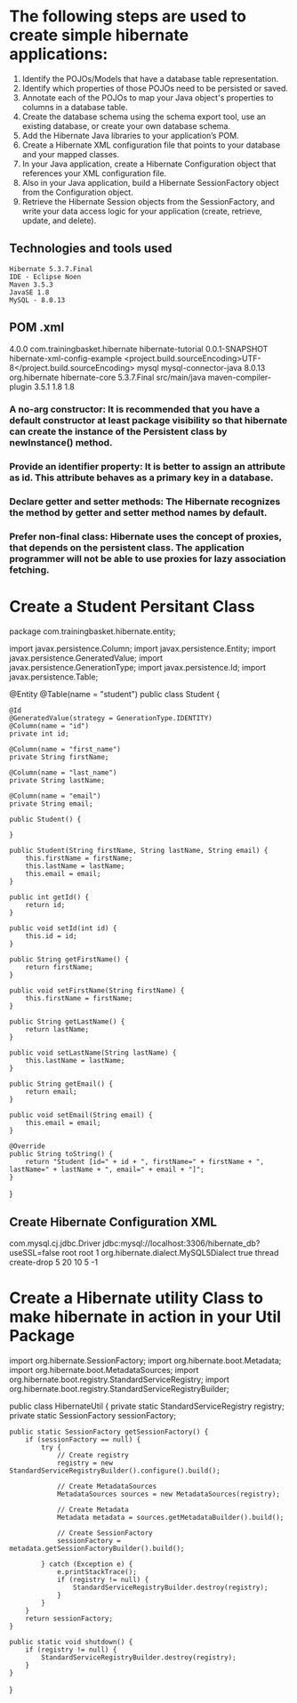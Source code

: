 # The following steps are used to create simple hibernate applications:

1. Identify the POJOs/Models that have a database table representation.
2. Identify which properties of those POJOs need to be persisted or saved.
3. Annotate each of the POJOs to map your Java object's properties to columns in a database table.
4. Create the database schema using the schema export tool, use an existing database, or create your own database schema.
5. Add the Hibernate Java libraries to your application’s POM.
6. Create a Hibernate XML configuration file that points to your database and your mapped classes.
6. In your Java application, create a Hibernate Configuration object that references your XML configuration file.
8. Also in your Java application, build a Hibernate SessionFactory object from the Configuration object.
9. Retrieve the Hibernate Session objects from the SessionFactory, and write your data access logic for your application (create, retrieve, update, and delete).

## Technologies and tools used
	Hibernate 5.3.7.Final
	IDE - Eclipse Noen
	Maven 3.5.3
	JavaSE 1.8
	MySQL - 8.0.13


## POM .xml

<project
    xmlns="http://maven.apache.org/POM/4.0.0"
    xmlns:xsi="http://www.w3.org/2001/XMLSchema-instance"
 xsi:schemaLocation="http://maven.apache.org/POM/4.0.0 http://maven.apache.org/xsd/maven-4.0.0.xsd">
    <modelVersion>4.0.0</modelVersion>
    <parent>
        <groupId>com.trainingbasket.hibernate</groupId>
        <artifactId>hibernate-tutorial</artifactId>
        <version>0.0.1-SNAPSHOT</version>
    </parent>
    <artifactId>hibernate-xml-config-example</artifactId>
    <properties>
        <project.build.sourceEncoding>UTF-8</project.build.sourceEncoding>
    </properties>
    <dependencies>
        <!-- https://mvnrepository.com/artifact/mysql/mysql-connector-java -->
        <dependency>
            <groupId>mysql</groupId>
            <artifactId>mysql-connector-java</artifactId>
            <version>8.0.13</version>
        </dependency>
        <!-- https://mvnrepository.com/artifact/org.hibernate/hibernate-core -->
        <dependency>
            <groupId>org.hibernate</groupId>
            <artifactId>hibernate-core</artifactId>
            <version>5.3.7.Final</version>
        </dependency>
    </dependencies>
    <build>
        <sourceDirectory>src/main/java</sourceDirectory>
        <plugins>
            <plugin>
                <artifactId>maven-compiler-plugin</artifactId>
                <version>3.5.1</version>
                <configuration>
                    <source>1.8</source>
                    <target>1.8</target>
                </configuration>
            </plugin>
        </plugins>
    </build>
</project>



### A no-arg constructor: It is recommended that you have a default constructor at least package visibility so that hibernate can create the instance of the Persistent class by newInstance() method.
### Provide an identifier property: It is better to assign an attribute as id. This attribute behaves as a primary key in a database.
### Declare getter and setter methods: The Hibernate recognizes the method by getter and setter method names by default.
### Prefer non-final class: Hibernate uses the concept of proxies, that depends on the persistent class. The application programmer will not be able to use proxies for lazy association fetching.


# Create a Student Persitant Class


package com.trainingbasket.hibernate.entity;

import javax.persistence.Column;
import javax.persistence.Entity;
import javax.persistence.GeneratedValue;
import javax.persistence.GenerationType;
import javax.persistence.Id;
import javax.persistence.Table;

@Entity
@Table(name = "student")
public class Student {

    @Id
    @GeneratedValue(strategy = GenerationType.IDENTITY)
    @Column(name = "id")
    private int id;

    @Column(name = "first_name")
    private String firstName;

    @Column(name = "last_name")
    private String lastName;

    @Column(name = "email")
    private String email;

    public Student() {

    }

    public Student(String firstName, String lastName, String email) {
        this.firstName = firstName;
        this.lastName = lastName;
        this.email = email;
    }

    public int getId() {
        return id;
    }

    public void setId(int id) {
        this.id = id;
    }

    public String getFirstName() {
        return firstName;
    }

    public void setFirstName(String firstName) {
        this.firstName = firstName;
    }

    public String getLastName() {
        return lastName;
    }

    public void setLastName(String lastName) {
        this.lastName = lastName;
    }

    public String getEmail() {
        return email;
    }

    public void setEmail(String email) {
        this.email = email;
    }

    @Override
    public String toString() {
        return "Student [id=" + id + ", firstName=" + firstName + ", lastName=" + lastName + ", email=" + email + "]";
    }
}


## Create Hibernate Configuration XML

<!DOCTYPE hibernate-configuration PUBLIC
        "-//Hibernate/Hibernate Configuration DTD 3.0//EN"
        "http://www.hibernate.org/dtd/hibernate-configuration-3.0.dtd">
<hibernate-configuration>
    <session-factory>
        <!-- JDBC Database connection settings -->
        <property name="connection.driver_class">com.mysql.cj.jdbc.Driver</property>
        <property name="connection.url">jdbc:mysql://localhost:3306/hibernate_db?useSSL=false</property>
        <property name="connection.username">root</property>
        <property name="connection.password">root</property>
        <!-- JDBC connection pool settings ... using built-in test pool -->
        <property name="connection.pool_size">1</property>
        <!-- Select our SQL dialect -->
        <property name="dialect">org.hibernate.dialect.MySQL5Dialect</property>
        <!-- Echo the SQL to stdout -->
        <property name="show_sql">true</property>
        <!-- Set the current session context -->
        <property name="current_session_context_class">thread</property>
        <!-- Drop and re-create the database schema on startup -->
        <property name="hbm2ddl.auto">create-drop</property>
        <!-- dbcp connection pool configuration -->
        <property name="hibernate.dbcp.initialSize">5</property>
        <property name="hibernate.dbcp.maxTotal">20</property>
        <property name="hibernate.dbcp.maxIdle">10</property>
        <property name="hibernate.dbcp.minIdle">5</property>
        <property name="hibernate.dbcp.maxWaitMillis">-1</property>
        <mapping class="com.trainingbasket.hibernate.entity.Student" />
    </session-factory>

</hibernate-configuration>


# Create a Hibernate utility Class to make hibernate in action in your Util Package



import org.hibernate.SessionFactory;
import org.hibernate.boot.Metadata;
import org.hibernate.boot.MetadataSources;
import org.hibernate.boot.registry.StandardServiceRegistry;
import org.hibernate.boot.registry.StandardServiceRegistryBuilder;

public class HibernateUtil {
    private static StandardServiceRegistry registry;
    private static SessionFactory sessionFactory;

    public static SessionFactory getSessionFactory() {
        if (sessionFactory == null) {
            try {
                // Create registry
                registry = new StandardServiceRegistryBuilder().configure().build();

                // Create MetadataSources
                MetadataSources sources = new MetadataSources(registry);

                // Create Metadata
                Metadata metadata = sources.getMetadataBuilder().build();

                // Create SessionFactory
                sessionFactory = metadata.getSessionFactoryBuilder().build();

            } catch (Exception e) {
                e.printStackTrace();
                if (registry != null) {
                    StandardServiceRegistryBuilder.destroy(registry);
                }
            }
        }
        return sessionFactory;
    }

    public static void shutdown() {
        if (registry != null) {
            StandardServiceRegistryBuilder.destroy(registry);
        }
    }
}
